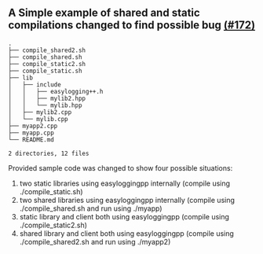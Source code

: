 ## A Simple example of shared and static compilations changed to find possible bug [(#172)](https://github.com/easylogging/easyloggingpp/issues/172)

```
.
├── compile_shared2.sh
├── compile_shared.sh
├── compile_static2.sh
├── compile_static.sh
├── lib
│   ├── include
│   │   ├── easylogging++.h
│   │   ├── mylib2.hpp
│   │   └── mylib.hpp
│   ├── mylib2.cpp
│   └── mylib.cpp
├── myapp2.cpp
├── myapp.cpp
└── README.md

2 directories, 12 files
```

Provided sample code was changed to show four possible situations:

1. two static libraries using easyloggingpp internally (compile using ./compile_static.sh)
2. two shared libraries using easyloggingpp internally (compile using ./compile_shared.sh and run using ./myapp)
3. static library and client both using easyloggingpp (compile using ./compile_static2.sh)
4. shared library and client both using easyloggingpp (compile using ./compile_shared2.sh and run using ./myapp2)
